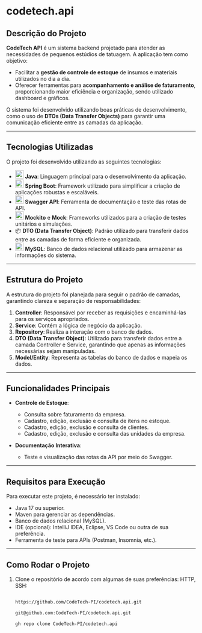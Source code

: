 # codetech.api

## Descrição do Projeto
**CodeTech API** é um sistema backend projetado para atender as necessidades de pequenos estúdios de tatuagem. A aplicação tem como objetivo:
- Facilitar a **gestão de controle de estoque** de insumos e materiais utilizados no dia a dia.
- Oferecer ferramentas para **acompanhamento e análise de faturamento**, proporcionando maior eficiência e organização, sendo utilizado dashboard e gráficos.

O sistema foi desenvolvido utilizando boas práticas de desenvolvimento, como o uso de **DTOs (Data Transfer Objects)** para garantir uma comunicação eficiente entre as camadas da aplicação.

---

## Tecnologias Utilizadas
O projeto foi desenvolvido utilizando as seguintes tecnologias:

- <img src="https://img.icons8.com/color/48/000000/java-coffee-cup-logo--v1.png" width="22"/> **Java**: Linguagem principal para o desenvolvimento da aplicação.
- <img src="https://img.icons8.com/color/48/000000/spring-logo.png" width="22"/> **Spring Boot**: Framework utilizado para simplificar a criação de aplicações robustas e escaláveis.
- <img src="https://img.icons8.com/color/48/000000/api-settings.png" width="22"/> **Swagger API**: Ferramenta de documentação e teste das rotas de API.
- <img src="https://img.icons8.com/ios-filled/50/007ACC/test-tube.png" width="22"/> **Mockito** e **Mock**: Frameworks utilizados para a criação de testes unitários e simulações.
- 📦 **DTO (Data Transfer Object)**: Padrão utilizado para transferir dados entre as camadas de forma eficiente e organizada.
-  <img src="https://img.icons8.com/color/48/000000/mysql-logo.png" width="22"/> **MySQL**: Banco de dados relacional utilizado para armazenar as informações do sistema.

---

## Estrutura do Projeto
A estrutura do projeto foi planejada para seguir o padrão de camadas, garantindo clareza e separação de responsabilidades:

1. **Controller**: Responsável por receber as requisições e encaminhá-las para os serviços apropriados.
2. **Service**: Contém a lógica de negócio da aplicação.
3. **Repository**: Realiza a interação com o banco de dados.
4. **DTO (Data Transfer Object)**: Utilizado para transferir dados entre a camada Controller e Service, garantindo que apenas as informações necessárias sejam manipuladas.
5. **Model/Entity**: Representa as tabelas do banco de dados e mapeia os dados.

---

## Funcionalidades Principais
- **Controle de Estoque**:
  - Consulta sobre faturamento da empresa.
  - Cadastro, edição, exclusão e consulta de itens no estoque.
  - Cadastro, edição, exclusão e consulta de clientes.
  - Cadastro, edição, exclusão e consulta das unidades da empresa.

- **Documentação Interativa**:
  - Teste e visualização das rotas da API por meio do Swagger.

---

## Requisitos para Execução
Para executar este projeto, é necessário ter instalado:

- Java 17 ou superior.
- Maven para gerenciar as dependências.
- Banco de dados relacional (MySQL).
- IDE (opcional): IntelliJ IDEA, Eclipse, VS Code ou outra de sua preferência.
- Ferramenta de teste para APIs (Postman, Insomnia, etc.).

---

## Como Rodar o Projeto
1. Clone o repositório de acordo com algumas de suas preferências: HTTP, SSH:
   ```bash
   
   https://github.com/CodeTech-PI/codetech.api.git

   git@github.com:CodeTech-PI/codetech.api.git

   gh repo clone CodeTech-PI/codetech.api 
  


 

